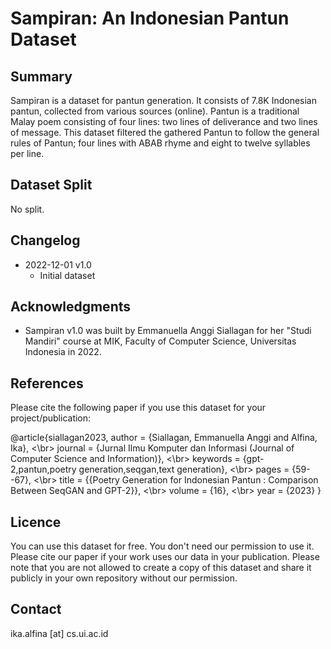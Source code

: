 # Sampiran: An Indonesian Pantun Dataset 

## Summary

Sampiran is a dataset for pantun generation. It consists of 7.8K Indonesian pantun, collected from various sources (online). Pantun is a traditional Malay poem consisting of four lines: two lines of deliverance and two lines of message. This dataset filtered the gathered Pantun to follow the general rules of Pantun; four lines with ABAB rhyme and eight to twelve syllables per line.

## Dataset Split

No split.

## Changelog
* 2022-12-01 v1.0
  * Initial dataset

## Acknowledgments
* Sampiran v1.0 was built by Emmanuella Anggi Siallagan for her "Studi Mandiri" course at MIK, Faculty of Computer Science, Universitas Indonesia in 2022.

## References

Please cite the following paper if you use this dataset for your project/publication:

@article{siallagan2023,
     author = {Siallagan, Emmanuella Anggi and Alfina, Ika}, <\br>
     journal = {Jurnal Ilmu Komputer dan Informasi (Journal of Computer Science and Information)}, <\br>
     keywords = {gpt-2,pantun,poetry generation,seqgan,text generation}, <\br>
     pages = {59--67}, <\br>
     title = {{Poetry Generation for Indonesian Pantun : Comparison Between SeqGAN and GPT-2}}, <\br>
     volume = {16}, <\br>
     year = {2023}
}


## Licence
You can use this dataset for free. You don't need our permission to use it. Please cite our paper if your work uses our data in your publication.
Please note that you are not allowed to create a copy of this dataset and share it publicly in your own repository without our permission.

## Contact
ika.alfina [at] cs.ui.ac.id
